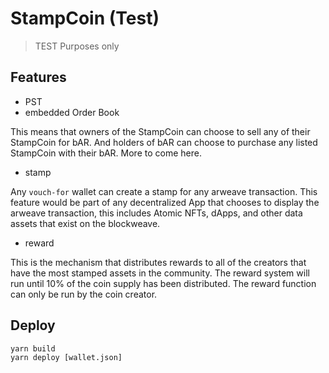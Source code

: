 # StampCoin (Test)

> TEST Purposes only

## Features

* PST 
* embedded Order Book

This means that owners of the StampCoin can choose to sell any of their StampCoin for bAR. And holders of bAR can choose to purchase any listed StampCoin with their bAR. More to come here.

* stamp

Any `vouch-for` wallet can create a stamp for any arweave transaction. This feature would be part of any decentralized App that chooses to display the arweave transaction, this includes Atomic NFTs, dApps, and other data assets that exist on the blockweave.

* reward

This is the mechanism that distributes rewards to all of the creators that have the most stamped assets in the community. The reward system will run until 10% of the coin supply has been distributed. The reward function can only be run by the coin creator.

## Deploy

```
yarn build
yarn deploy [wallet.json]
```

